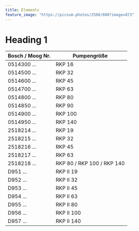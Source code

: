 ```yaml
---
title: Elements
feature_image: "https://picsum.photos/2560/600?image=873"
---
```


# Heading 1

|Bosch / Moog Nr.|Pumpengröße|
|--- |--- |
|0514300 ...|RKP 16|
|0514500 ...|RKP 32|
|0514600 ...|RKP 45|
|0514700 ...|RKP 63|
|0514800 ...|RKP 80|
|0514850 ...|RKP 90|
|0514900 ...|RKP 100|
|0514950 ...|RKP 140|
|2518214 ...|RKP 19|
|2518215 ...|RKP 32|
|2518216 ...|RKP 45|
|2518217 ...|RKP 63|
|2518218 ...|RKP 80 / RKP 100 / RKP 140|
|D951 ...|RKP II 19|
|D952 ...|RKP II 32|
|D953 ...|RKP II 45|
|D954 ...|RKP II 63|
|D955 ...|RKP II 80|
|D956 ...|RKP II 100|
|D957 ...|RKP II 140|